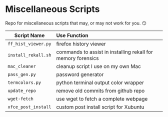 # Miscellaneous Scripts

Repo for miscellaneous scripts that may, or may not work for you. :smirk:

Script Name | Use Function
| ----- |:-----  
`ff_hist_viewer.py`| firefox history viewer
`install_rekall.sh` | commands to assist in installing rekall for memory forensics
`mac_cleaner`| cleanup script I use on my own Mac
`pass_gen.py`| password generator
`termcolors.py`| python terminal output color wrapper
`update_repo`| remove old commits from github repo
`wget-fetch`| use wget to fetch a complete webpage
`xfce_post_install`| custom post install script for Xubuntu
